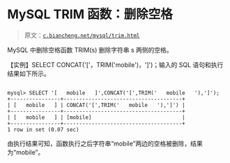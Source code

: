 # MySQL TRIM 函数：删除空格

> 原文：[`c.biancheng.net/mysql/trim.html`](http://c.biancheng.net/mysql/trim.html)

MySQL 中删除空格函数 TRIM(s) 删除字符串 s 两侧的空格。

【实例】SELECT CONCAT('['，TRIM('mobile')，']')；输入的 SQL 语句和执行结果如下所示。

```

mysql> SELECT '[   mobile   ]',CONCAT('[',TRIM('   mobile   '),']');
+----------------+--------------------------------------+
| [   mobile   ] | CONCAT('[',TRIM('   mobile   '),']') |
+----------------+--------------------------------------+
| [   mobile   ] | [mobile]                             |
+----------------+--------------------------------------+
1 row in set (0.07 sec)
```

由执行结果可知，函数执行之后字符串“mobile”两边的空格被删除，结果为“mobile”。